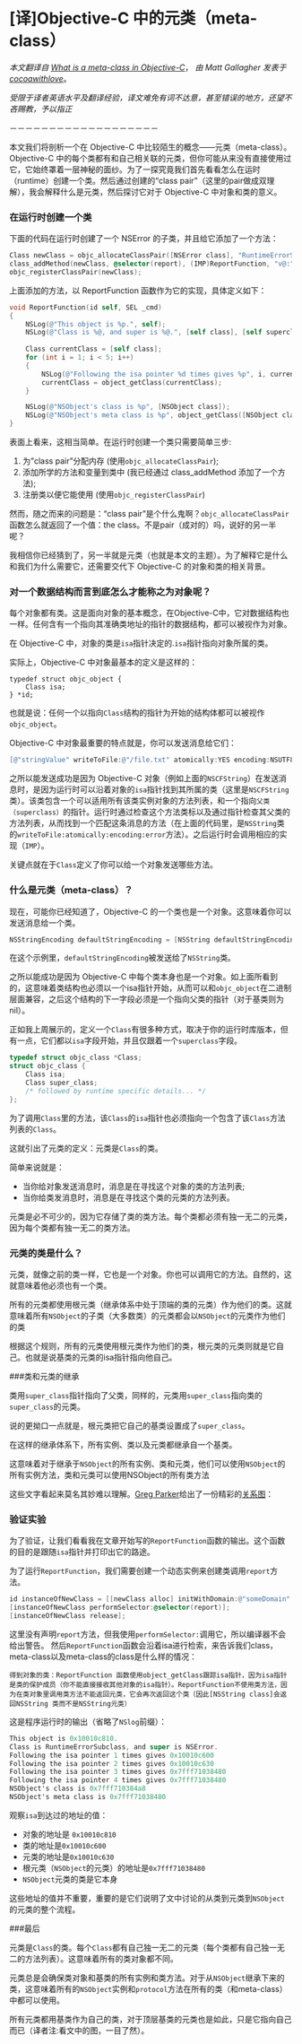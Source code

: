 # \[译]Objective-C 中的元类（meta-class）

*本文翻译自 [What is a meta-class in Objective-C](https://www.cocoawithlove.com/2010/01/what-is-meta-class-in-objective-c.html)*， *由 Matt Gallagher 发表于 [cocoawithlove](https://www.cocoawithlove.com)*。

*受限于译者英语水平及翻译经验，译文难免有词不达意，甚至错误的地方，还望不吝赐教，予以指正*

－－－－－－－－－－－－－－－－－－－

本文我们将剖析一个在 Objective-C 中比较陌生的概念——元类（meta-class）。Objective-C 中的每个类都有和自己相关联的元类，但你可能从来没有直接使用过它，它始终罩着一层神秘的面纱。为了一探究竟我们首先看看怎么在运时（runtime）创建一个类。然后通过创建的“class pair”（这里的pair做成双理解），我会解释什么是元类，然后探讨它对于 Objective-C 中对象和类的意义。

### 在运行时创建一个类

下面的代码在运行时创建了一个 NSError 的子类，并且给它添加了一个方法：

``` Objective-C
Class newClass = objc_allocateClassPair([NSError class], "RuntimeErrorSubclass", 0);
class_addMethod(newClass, @selector(report), (IMP)ReportFunction, "v@:");
objc_registerClassPair(newClass);
```
上面添加的方法，以 ReportFunction 函数作为它的实现，具体定义如下：

``` Objective-C
void ReportFunction(id self, SEL _cmd)
{
    NSLog(@"This object is %p.", self);
    NSLog(@"Class is %@, and super is %@.", [self class], [self superclass]);
    
    Class currentClass = [self class];
    for (int i = 1; i < 5; i++)
    {
        NSLog(@"Following the isa pointer %d times gives %p", i, currentClass);
        currentClass = object_getClass(currentClass);
    }

    NSLog(@"NSObject's class is %p", [NSObject class]);
    NSLog(@"NSObject's meta class is %p", object_getClass([NSObject class]));
}
```
表面上看来，这相当简单。在运行时创建一个类只需要简单三步:

1. 为”class pair”分配内存 (使用`objc_allocateClassPair`);
2. 添加所学的方法和变量到类中 (我已经通过 class_addMethod 添加了一个方法);
3. 注册类以便它能使用 (使用`objc_registerClassPair`)

然而，随之而来的问题是：“class pair”是个什么鬼啊？`objc_allocateClassPair`函数怎么就返回了一个值：the class。不是pair（成对的）吗，说好的另一半呢？

我相信你已经猜到了，另一半就是元类（也就是本文的主题）。为了解释它是什么和我们为什么需要它，还需要交代下 Objective-C 的对象和类的相关背景。

### 对一个数据结构而言到底怎么才能称之为对象呢？

每个对象都有类。这是面向对象的基本概念，在Objective-C中，它对数据结构也一样。任何含有一个指向其准确类地址的指针的数据结构，都可以被视作为对象。

在 Objective-C 中，对象的类是`isa`指针决定的.`isa`指针指向对象所属的类。

实际上，Objective-C 中对象最基本的定义是这样的：

``` Ojbective-C
typedef struct objc_object {
    Class isa;
} *id;
```

也就是说：任何一个以指向`Class`结构的指针为开始的结构体都可以被视作`objc_object`。

Objective-C 中对象最重要的特点就是，你可以发送消息给它们：

``` Objective-C
[@"stringValue" writeToFile:@"/file.txt" atomically:YES encoding:NSUTF8StringEncoding error:NULL];
```

之所以能发送成功是因为 Objective-C 对象（例如上面的`NSCFString`）在发送消息时，是因为运行时可以沿着对象的`isa`指针找到其所属的类（这里是`NSCFString`类）。该类包含一个可以适用所有该类实例对象的方法列表，和一个指向`父类（superclass）`的指针。运行时通过检查这个方法类标以及通过指针检查其父类的方法列表，从而找到一个匹配这条消息的方法（在上面的代码里，是`NSString`类的`writeToFile:atomically:encoding:error`方法）。之后运行时会调用相应的实现（`IMP`）。

关键点就在于`Class`定义了你可以给一个对象发送哪些方法。

### 什么是元类（meta-class）？

现在，可能你已经知道了，Objective-C 的一个类也是一个对象。这意味着你可以发送消息给一个类。

``` Objective-C
NSStringEncoding defaultStringEncoding = [NSString defaultStringEncoding];
```

在这个示例里，`defaultStringEncoding`被发送给了`NSString`类。

之所以能成功是因为 Objective-C 中每个类本身也是一个对象。如上面所看到的，这意味着类结构也必须以一个isa指针开始，从而可以和`objc_object`在二进制层面兼容，之后这个结构的下一字段必须是一个指向父类的指针（对于基类则为nil）。

正如我上周展示的，定义一个`Class`有很多种方式，取决于你的运行时库版本，但有一点，它们都以`isa`字段开始，并且仅跟着一个`superclass`字段。

``` Objective-C
typedef struct objc_class *Class;
struct objc_class {
    Class isa;
    Class super_class;
    /* followed by runtime specific details... */
};
```

为了调用`Class`里的方法，该`Class`的`isa`指针也必须指向一个包含了该`Class`方法列表的`Class`。

这就引出了元类的定义：元类是`Class`的类。

简单来说就是：
- 当你给对象发送消息时，消息是在寻找这个对象的类的方法列表;
- 当你给类发消息时，消息是在寻找这个类的元类的方法列表。

元类是必不可少的，因为它存储了类的类方法。每个类都必须有独一无二的元类，因为每个类都有独一无二的类方法。

### 元类的类是什么？

元类，就像之前的类一样，它也是一个对象。你也可以调用它的方法。自然的，这就意味着他必须也有一个类。

所有的元类都使用根元类（继承体系中处于顶端的类的元类）作为他们的类。这就意味着所有`NSObject`的子类（大多数类）的元类都会以`NSObject`的元类作为他们的类

根据这个规则，所有的元类使用根元类作为他们的类，根元类的元类则就是它自己。也就是说基类的元类的isa指针指向他自己。

###类和元类的继承

类用`super_class`指针指向了父类，同样的，元类用`super_class`指向类的`super_class`的元类。

说的更拗口一点就是，根元类把它自己的基类设置成了`super_class`。

在这样的继承体系下，所有实例、类以及元类都继承自一个基类。

这意味着对于继承于`NSObject`的所有实例、类和元类，他们可以使用`NSObject`的所有实例方法，类和元类可以使用NSObject的所有类方法

这些文字看起来莫名其妙难以理解。[Greg Parker](http://www.sealiesoftware.com/blog/)给出了一份精彩的[关系图](http://www.sealiesoftware.com/blog/class%20diagram.pdf)：

### 验证实验

为了验证，让我们看看我在文章开始写的`ReportFunction`函数的输出。这个函数的目的是跟随`isa`指针并打印出它的路途。

为了运行`ReportFunction`，我们需要创建一个动态实例来创建类调用`report`方法。

``` Objective-C
id instanceOfNewClass = [[newClass alloc] initWithDomain:@"someDomain" code:0 userInfo:nil];
[instanceOfNewClass performSelector:@selector(report)];
[instanceOfNewClass release];
```

这里没有声明`report`方法，但我使用`performSelector:`调用它，所以编译器不会给出警告。
然后`ReportFunction`函数会沿着isa进行检索，来告诉我们class，meta-class以及meta-class的class是什么样的情况：

```
得到对象的类：ReportFunction 函数使用object_getClass跟踪isa指针，因为isa指针是类的保护成员（你不能直接接收其他对象的isa指针）。ReportFunction不使用类方法，因为在类对象里调用类方法不能返回元类，它会再次返回这个类（因此[NSString class]会返回NSString 类而不是NSString元类）
```
这是程序运行时的输出（省略了`NSlog`前缀）：

``` Objective-C
This object is 0x10010c810.
Class is RuntimeErrorSubclass, and super is NSError.
Following the isa pointer 1 times gives 0x10010c600
Following the isa pointer 2 times gives 0x10010c630
Following the isa pointer 3 times gives 0x7fff71038480
Following the isa pointer 4 times gives 0x7fff71038480
NSObject's class is 0x7fff710384a8
NSObject's meta class is 0x7fff71038480
```

观察`isa`到达过的地址的值：

- 对象的地址是 `0x10010c810`
- 类的地址是`0x10010c600`
- 元类的地址是`0x10010c630`
- 根元类（`NSObject`的元类）的地址是`0x7fff71038480`
- `NSObject`元类的类是它本身

这些地址的值并不重要，重要的是它们说明了文中讨论的从类到元类到`NSObject`的元类的整个流程。

###最后

元类是`Class`的类。每个`Class`都有自己独一无二的元类（每个类都有自己独一无二的方法列表）。这意味着所有的类对象都不同。

元类总是会确保类对象和基类的所有实例和类方法。对于从`NSObject`继承下来的类，这意味着所有的`NSObject`实例和`protocol`方法在所有的类（和meta-class）中都可以使用。

所有元类都用基类作为自己的类，对于顶层基类的元类也是如此，只是它指向自己而已（译者注:看文中的图，一目了然）。